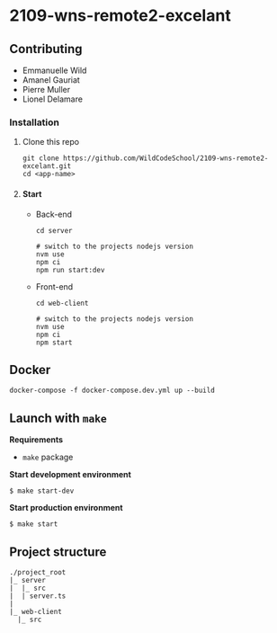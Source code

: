 # 2109-wns-remote2-excelant

## Contributing

- Emmanuelle Wild
- Amanel Gauriat
- Pierre Muller
- Lionel Delamare

### Installation

1.  Clone this repo

    ```
    git clone https://github.com/WildCodeSchool/2109-wns-remote2-excelant.git
    cd <app-name>
    ```

2.  #### Start

    -   Back-end
        ```shell
        cd server

        # switch to the projects nodejs version
        nvm use
        npm ci
        npm run start:dev
        ```
    -   Front-end
        ```shell
        cd web-client

        # switch to the projects nodejs version
        nvm use
        npm ci
        npm start
        ```

## Docker

```
docker-compose -f docker-compose.dev.yml up --build
```

## Launch with `make`

**Requirements**

- `make` package

**Start development environment**
```
$ make start-dev
```

**Start production environment**
```
$ make start
```

## Project structure

```
./project_root
|_ server
|  |_ src
|  | server.ts
|
|_ web-client
  |_ src
```
